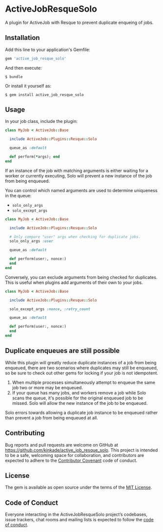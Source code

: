 # ActiveJobResqueSolo

A plugin for ActiveJob with Resque to prevent duplicate enqueing of jobs.

## Installation

Add this line to your application's Gemfile:

```ruby
gem 'active_job_resque_solo'
```

And then execute:

    $ bundle

Or install it yourself as:

    $ gem install active_job_resque_solo

## Usage

In your job class, include the plugin:

```ruby
class MyJob < ActiveJob::Base

  include ActiveJob::Plugins::Resque::Solo

  queue_as :default

  def perform(*args); end
end
```

If an instance of the job with matching arguments is either waiting for a worker or currently executing,
Solo will prevent a new instance of the job from being enqueued.

You can control which named arguments are used to determine uniqueness in the queue:

* `solo_only_args`
* `solo_except_args`

```ruby
class MyJob < ActiveJob::Base

  include ActiveJob::Plugins::Resque::Solo

  # Only compare "user" args when checking for duplicate jobs.
  solo_only_args :user

  queue_as :default

  def perform(user:, nonce:)
  end
end
```

Conversely, you can exclude arguments from being checked for duplicates.  This
is useful when plugins add arguments of their own to your jobs.

```ruby
class MyJob < ActiveJob::Base

  include ActiveJob::Plugins::Resque::Solo

  solo_except_args :nonce, :retry_count

  queue_as :default

  def perform(user:, nonce:)
  end
end
```

## Duplicate enqueues are still possible

While this plugin will greatly reduce duplicate instances of a job from being
enqueued, there are two scenarios where duplicates may still be enqueued,
so be sure to check out other gems for locking if your job is not idempotent.

1. When multiple processes simultaneously attempt to enqueue the same job two or
more may be enqueued.
2. If your queue has many jobs, and workers remove a job while Solo scans
the queue, it's possible for the original enqueued job to be missed. Solo will allow
the new instance of the job to be enqueued.

Solo errors towards allowing a duplicate job instance to be enqueued rather than
prevent a job from being enqueued at all.

## Contributing

Bug reports and pull requests are welcome on GitHub at https://github.com/kinkade/active_job_resque_solo. This project is intended to be a safe, welcoming space for collaboration, and contributors are expected to adhere to the [Contributor Covenant](http://contributor-covenant.org) code of conduct.

## License

The gem is available as open source under the terms of the [MIT License](http://opensource.org/licenses/MIT).

## Code of Conduct

Everyone interacting in the ActiveJobResqueSolo project’s codebases, issue trackers, chat rooms and mailing lists is expected to follow the [code of conduct](https://github.com/[USERNAME]/active_job_resque_solo/blob/master/CODE_OF_CONDUCT.md).
